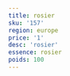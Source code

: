```yaml
---
title: rosier
sku: '157'
region: europe
price: '1'
desc: 'rosier'
essence: rosier
poids: 100
---
```

